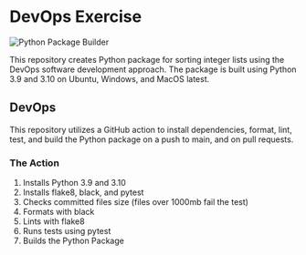 # DevOps Exercise
![Python Package Builder](https://github.com/github/docs/actions/workflows/python-app.yml/badge.svg)

This repository creates Python package for sorting integer 
lists using the DevOps software development approach. The
package is built using Python 3.9 and 3.10 on Ubuntu, Windows,
and MacOS latest.

## DevOps
This repository utilizes a GitHub action to install dependencies,
format, lint, test, and build the Python package on a push to main, and on pull requests.

### The Action

1. Installs Python 3.9 and 3.10
2. Installs flake8, black, and pytest
3. Checks committed files size (files over 1000mb fail the test)
4. Formats with black
5. Lints with flake8
6. Runs tests using pytest
7. Builds the Python Package


  
